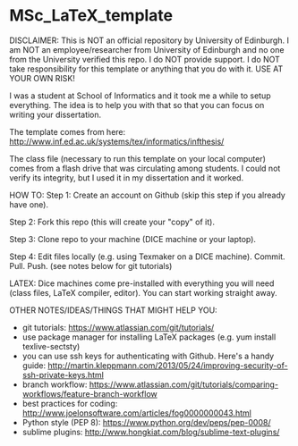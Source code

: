# MSc_LaTeX_template

DISCLAIMER:
This is NOT an official repository by University of Edinburgh. I am NOT an employee/researcher from University of Edinburgh and no one from the University verified this repo. I do NOT provide support. I do NOT take responsibility for this template or anything that you do with it. USE AT YOUR OWN RISK!

I was a student at School of Informatics and it took me a while to setup everything. The idea is to help you with that so that you can focus on writing your dissertation.

The template comes from here: http://www.inf.ed.ac.uk/systems/tex/informatics/infthesis/

The class file (necessary to run this template on your local computer) comes from a flash drive that was circulating among students. I could not verify its integrity, but I used it in my dissertation and it worked.


HOW TO:
Step 1:
Create an account on Github (skip this step if you already have one).

Step 2:
Fork this repo (this will create your "copy" of it).

Step 3:
Clone repo to your machine (DICE machine or your laptop).

Step 4:
Edit files locally (e.g. using Texmaker on a DICE machine). Commit. Pull. Push. (see notes below for git tutorials)


LATEX: Dice machines come pre-installed with everything you will need (class files, LaTeX compiler, editor). You can start working straight away.

OTHER NOTES/IDEAS/THINGS THAT MIGHT HELP YOU:
- git tutorials: https://www.atlassian.com/git/tutorials/
- use package manager for installing LaTeX packages (e.g. yum install texlive-sectsty)
- you can use ssh keys for authenticating with Github. Here's a handy guide: http://martin.kleppmann.com/2013/05/24/improving-security-of-ssh-private-keys.html
- branch workflow: https://www.atlassian.com/git/tutorials/comparing-workflows/feature-branch-workflow
- best practices for coding: http://www.joelonsoftware.com/articles/fog0000000043.html
- Python style (PEP 8): https://www.python.org/dev/peps/pep-0008/
- sublime plugins: http://www.hongkiat.com/blog/sublime-text-plugins/
